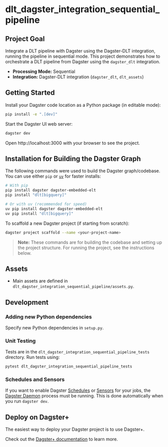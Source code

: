 # dlt_dagster_integration_sequential_pipeline

## Project Goal
Integrate a DLT pipeline with Dagster using the Dagster-DLT integration, running the pipeline in sequential mode. This project demonstrates how to orchestrate a DLT pipeline from Dagster using the `dagster_dlt` integration.

- **Processing Mode:** Sequential
- **Integration:** Dagster-DLT integration (`dagster_dlt`, `dlt_assets`)

## Getting Started

Install your Dagster code location as a Python package (in editable mode):

```bash
pip install -e ".[dev]"
```

Start the Dagster UI web server:

```bash
dagster dev
```

Open http://localhost:3000 with your browser to see the project.

## Installation for Building the Dagster Graph

The following commands were used to build the Dagster graph/codebase. You can use either `pip` or [`uv`](https://github.com/astral-sh/uv) for faster installs:

```bash
# With pip
pip install dagster dagster-embedded-elt
pip install "dlt[bigquery]"

# Or with uv (recommended for speed)
uv pip install dagster dagster-embedded-elt
uv pip install "dlt[bigquery]"
```

To scaffold a new Dagster project (if starting from scratch):

```bash
dagster project scaffold --name <your-project-name>
```

> **Note:** These commands are for building the codebase and setting up the project structure. For running the project, see the instructions below.

## Assets
- Main assets are defined in `dlt_dagster_integration_sequential_pipeline/assets.py`.

## Development

### Adding new Python dependencies
Specify new Python dependencies in `setup.py`.

### Unit Testing
Tests are in the `dlt_dagster_integration_sequential_pipeline_tests` directory. Run tests using:

```bash
pytest dlt_dagster_integration_sequential_pipeline_tests
```

### Schedules and Sensors
If you want to enable Dagster [Schedules](https://docs.dagster.io/guides/automate/schedules/) or [Sensors](https://docs.dagster.io/guides/automate/sensors/) for your jobs, the [Dagster Daemon](https://docs.dagster.io/guides/deploy/execution/dagster-daemon) process must be running. This is done automatically when you run `dagster dev`.

## Deploy on Dagster+
The easiest way to deploy your Dagster project is to use Dagster+.

Check out the [Dagster+ documentation](https://docs.dagster.io/dagster-plus/) to learn more.
